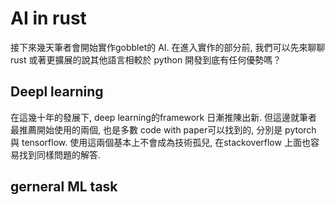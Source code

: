# AI in rust
接下來幾天筆者會開始實作gobblet的 AI. 在進入實作的部分前, 我們可以先來聊聊 rust 或著更擴展的說其他語言相較於 python 開發到底有任何優勢嗎？



## Deepl learning
在這幾十年的發展下, deep learning的framework 日漸推陳出新. 
但這邊就筆者最推薦開始使用的兩個, 也是多數 code with paper可以找到的, 分別是 pytorch 與 tensorflow.
使用這兩個基本上不會成為技術孤兒, 在stackoverflow 上面也容易找到同樣問題的解答.


## gerneral ML task